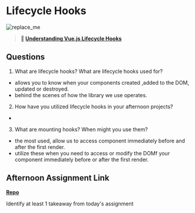 # Lifecycle Hooks

![replace_me](https://codeworks.blob.core.windows.net/public/assets/img/illustrations/placeholder.svg)

> **📖 [Understanding Vue.js Lifecycle Hooks](https://codeworksacademy.com/fs-student-guide/resources/wk6/03-Vue-Lifecycle-Hooks)**

## Questions

1. What are lifecycle hooks? What are lifecycle hooks used for?
- allows you to know when your components created ,added to the DOM, updated or destroyed.
- behind the scenes of how the library we use operates. 
 

2. How have you utilized lifecycle hooks in your afternoon projects?
- 

3. What are mounting hooks? When might you use them?
- the most used, allow us to access component immediately before and after the first render.
- utilize these when  you need to access or modify the DOMf your component  immediately before or after the first render.

## Afternoon Assignment Link

**[Repo](https://github.com/TungLe0319/<ASSIGNMENT_REPO>)**

Identify at least 1 takeaway from today's assignment
